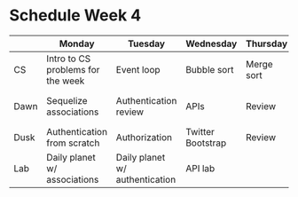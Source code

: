 # Schedule Week 4

|      | Monday | Tuesday | Wednesday | Thursday | Friday |
|------|------|-------|--------|---------|-------|
| CS   | Intro to CS problems for the week | Event loop | Bubble sort | Merge sort | Quick sort  |
| Dawn | Sequelize associations | Authentication review | APIs | Review | Wireframing & Trello, project intro |
| Dusk | Authentication from scratch | Authorization | Twitter Bootstrap | Review | Project start |
| Lab  | Daily planet w/ associations | Daily planet w/ authentication | API lab |  |  |
